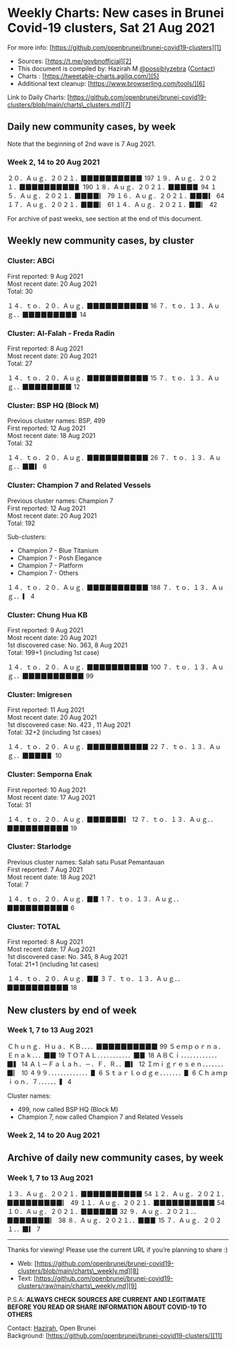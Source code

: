 
# Weekly Charts: New cases in Brunei Covid-19 clusters, Sat 21 Aug 2021

For more info: [https://github.com/openbrunei/brunei-covid19-clusters][1]

* Sources: [https://t.me/govbnofficial][2]
* This document is compiled by: Hazirah M [@possiblyzebra][3] ([Contact][4])
* Charts : [https://tweetable-charts.agiliq.com/][5]
* Additional text cleanup: [https://www.browserling.com/tools/][6]

Link to Daily Charts: [https://github.com/openbrunei/brunei-covid19-clusters/blob/main/charts\_clusters.md][7]

## Daily new community cases, by week

Note that the beginning of 2nd wave is 7 Aug 2021.

### Week 2, 14 to 20 Aug 2021

２０．Ａｕｇ．２０２１．▉▉▉▉▉▉▉▉▉▉ 197
１９．Ａｕｇ．２０２１．▉▉▉▉▉▉▉▉▉▋ 190
１８．Ａｕｇ．２０２１．▉▉▉▉▊ 94
１５．Ａｕｇ．２０２１．▉▉▉▉▏ 79
１６．Ａｕｇ．２０２１．▉▉▉▎ 64
１７．Ａｕｇ．２０２１．▉▉▉▏ 61
１４．Ａｕｇ．２０２１．▉▉▏ 42

For archive of past weeks, see section at the end of this document.

## Weekly new community cases, by cluster

### Cluster: ABCi
First reported: 9 Aug 2021  
Most recent date: 20 Aug 2021  
Total: 30  

１４．ｔｏ．２０．Ａｕｇ．▉▉▉▉▉▉▉▉▉▉ 16
７．ｔｏ．１３．Ａｕｇ．．▉▉▉▉▉▉▉▉▊ 14

### Cluster: Al-Falah - Freda Radin
First reported: 8 Aug 2021  
Most recent date: 20 Aug 2021  
Total: 27  

１４．ｔｏ．２０．Ａｕｇ．▉▉▉▉▉▉▉▉▉▉ 15
７．ｔｏ．１３．Ａｕｇ．．▉▉▉▉▉▉▉▉ 12

### Cluster: BSP HQ (Block M)
Previous cluster names: BSP, 499  
First reported: 12 Aug 2021  
Most recent date: 18 Aug 2021  
Total: 32  

１４．ｔｏ．２０．Ａｕｇ．▉▉▉▉▉▉▉▉▉▉ 26
７．ｔｏ．１３．Ａｕｇ．．▉▉▎ 6

### Cluster: Champion 7 and Related Vessels
Previous cluster names: Champion 7  
First reported: 12 Aug 2021  
Most recent date: 20 Aug 2021  
Total: 192  

Sub-clusters:
* Champion 7 - Blue Titanium
* Champion 7 - Posh Elegance
* Champion 7 - Platform
* Champion 7 - Others

１４．ｔｏ．２０．Ａｕｇ．▉▉▉▉▉▉▉▉▉▉ 188
７．ｔｏ．１３．Ａｕｇ．．▎ 4

### Cluster: Chung Hua KB
First reported: 9 Aug 2021  
Most recent date: 20 Aug 2021  
1st discovered case: No. 363, 8 Aug 2021  
Total: 199+1 (including 1st case)  

１４．ｔｏ．２０．Ａｕｇ．▉▉▉▉▉▉▉▉▉▉ 100
７．ｔｏ．１３．Ａｕｇ．．▉▉▉▉▉▉▉▉▉▉ 99

### Cluster: Imigresen
First reported: 11 Aug 2021  
Most recent date: 20 Aug 2021  
1st discovered case: No. 423 , 11 Aug 2021  
Total: 32+2 (including 1st cases)  

１４．ｔｏ．２０．Ａｕｇ．▉▉▉▉▉▉▉▉▉▉ 22
７．ｔｏ．１３．Ａｕｇ．．▉▉▉▉▋ 10

### Cluster: Semporna Enak
First reported: 10 Aug 2021  
Most recent date: 17 Aug 2021  
Total: 31  

１４．ｔｏ．２０．Ａｕｇ．▉▉▉▉▉▉▎ 12
７．ｔｏ．１３．Ａｕｇ．．▉▉▉▉▉▉▉▉▉▉ 19

### Cluster: Starlodge
Previous cluster names: Salah satu Pusat Pemantauan  
First reported: 7 Aug 2021  
Most recent date: 18 Aug 2021  
Total: 7  

１４．ｔｏ．２０．Ａｕｇ．▉▊ 1
７．ｔｏ．１３．Ａｕｇ．．▉▉▉▉▉▉▉▉▉▉ 6

### Cluster: TOTAL
First reported: 8 Aug 2021  
Most recent date: 17 Aug 2021  
1st discovered case: No. 345, 8 Aug 2021  
Total: 21+1 (including 1st cases)  

１４．ｔｏ．２０．Ａｕｇ．▉▊ 3
７．ｔｏ．１３．Ａｕｇ．．▉▉▉▉▉▉▉▉▉▉ 18

## New clusters by end of week

### Week 1, 7 to 13 Aug 2021

Ｃｈｕｎｇ．Ｈｕａ．ＫＢ．．．．▉▉▉▉▉▉▉▉▉▉ 99
Ｓｅｍｐｏｒｎａ．Ｅｎａｋ．．．▉▉ 19
ＴＯＴＡＬ．．．．．．．．．．．▉▊ 18
ＡＢＣｉ．．．．．．．．．．．．▉▍ 14
Ａｌ－Ｆａｌａｈ．－．Ｆ．Ｒ．．▉▎ 12
Ｉｍｉｇｒｅｓｅｎ．．．．．．．▉▏ 10
４９９．．．．．．．．．．．．．▋ 6
Ｓｔａｒｌｏｄｇｅ．．．．．．．▋ 6
Ｃｈａｍｐｉｏｎ．７．．．．．．▍ 4

Cluster names:
- 499, now called BSP HQ (Block M)
- Champion 7, now called Champion 7 and Related Vessels

### Week 2, 14 to 20 Aug 2021

## Archive of daily new community cases, by week

### Week 1, 7 to 13 Aug 2021

１３．Ａｕｇ．２０２１．▉▉▉▉▉▉▉▉▉▉ 54
１２．Ａｕｇ．２０２１．▉▉▉▉▉▉▉▉▉▏ 49
１１．Ａｕｇ．２０２１．▉▉▉▉▉▉▉▉▉▉ 54
１０．Ａｕｇ．２０２１．▉▉▉▉▉▉ 32
９．Ａｕｇ．２０２１．．▉▉▉▉▉▉▉▏ 38
８．Ａｕｇ．２０２１．．▉▉▊ 15
７．Ａｕｇ．２０２１．．▉▎ 7

---- 

Thanks for viewing! Please use the current URL if you’re planning to share :)

* Web: [https://github.com/openbrunei/brunei-covid19-clusters/blob/main/charts\_weekly.md][8]
* Text: [https://github.com/openbrunei/brunei-covid19-clusters/raw/main/charts\_weekly.md][9]

P.S.A: **ALWAYS CHECK SOURCES ARE CURRENT AND LEGITIMATE BEFORE YOU READ OR SHARE INFORMATION ABOUT COVID-19 TO OTHERS**

Contact: [Hazirah][10], Open Brunei  
Background: [https://github.com/openbrunei/brunei-covid19-clusters/][11]

[1]:	https://github.com/openbrunei/brunei-covid19-clusters
[2]:	[https://t.me/govbnofficial]
[3]:	https://twitter.com/possiblyzebra
[4]:	https://possiblyzebra.notion.site/Contact-Me-e88daff714834f3a9fac11413ed48b6
[5]:	https://tweetable-charts.agiliq.com/
[6]:	https://www.browserling.com/tools/
[7]:	https://github.com/openbrunei/brunei-covid19-clusters/blob/main/charts_clusters.md
[8]:	https://github.com/openbrunei/brunei-covid19-clusters/blob/main/charts_weekly.md
[9]:	https://github.com/openbrunei/brunei-covid19-clusters/raw/main/charts_weekly.md
[10]:	https://possiblyzebra.notion.site/Contact-Me-e88daff714834f3a9fac11413ed48b6
[11]:	https://github.com/openbrunei/brunei-covid19-clusters/